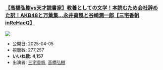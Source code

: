 ### [【高橋弘樹vs天才読書家】教養としての文学！本読むため会社辞めた訳！AKB48と万葉集…永井荷風と谷崎潤一郎【三宅香帆inReHacQ】](https://www.youtube.com/watch?v=ZARl6uTUSX0)
[![](https://img.youtube.com/vi/ZARl6uTUSX0/sddefault.jpg)](https://www.youtube.com/watch?v=ZARl6uTUSX0)
-   公開日: 2025-04-05
-   視聴数: 277,257
-   **いいね数: 4,157**
-   出演者: [三宅香帆](/rehacq_fan/people/三宅香帆 "wikilink"), [高橋弘樹](/rehacq_fan/people/高橋弘樹 "wikilink")
